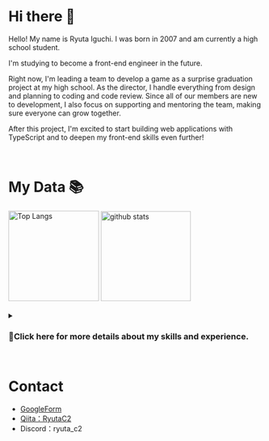 # Hi there 👋
Hello! My name is Ryuta Iguchi. I was born in 2007 and am currently a high school student.

I'm studying to become a front-end engineer in the future.

Right now, I'm leading a team to develop a game as a surprise graduation project at my high school. As the director, I handle everything from design and planning to coding and code review. Since all of our members are new to development, I also focus on supporting and mentoring the team, making sure everyone can grow together.

After this project, I'm excited to start building web applications with TypeScript and to deepen my front-end skills even further!

<br>

# My Data 📚

<div align="left">
  <img alt="Top Langs" height="179px" src="https://github-readme-stats-clone-wqfq.vercel.app/api?username=ryuta-iguchi&layout=compact&exclude_repo=github-readme-stats-clone" />
  <img alt="github stats" height="178px" src="https://github-readme-stats-clone-wqfq.vercel.app/api/top-langs/?username=ryuta-iguchi&layout=compact&exclude_repo=github-readme-stats-clone" />
</div>

<br>

<details>
<summary><h3>🔎Click here for more details about my skills and experience.</h2></summary>

### Programming Languages

<table>
	<tr>
		<th colspan="2">Skills</th>
    <th>Description</th>
    <th>Skill Levels</th>
    <th>Experience</th>
	</tr>
	<tr>
		<td width="60"><img src="https://skillicons.dev/icons?i=html"></td>
		<td width="150">HTML</td>
    <td width="300">Markup for structuring web pages.</td>
    <td>★★☆☆☆</td>
    <td width="400">Studied in junior high self-study and high school classes; learned only the basics.</td>
	</tr>
	<tr>
		<td><img src="https://skillicons.dev/icons?i=css"></td>
		<td>CSS</td>
    <td>Stylesheet language for web design.</td>
    <td>★☆☆☆☆</td>
    <td>Learned basic styling alongside HTML, mainly at a surface level.</td>
	</tr>
  <tr>
		<td><img src="https://skillicons.dev/icons?i=lua"></td>
		<td>Lua</td>
    <td>Lightweight scripting for embedded use.</td>
    <td>★☆☆☆☆</td>
    <td>Used for in-game programming in Stormworks.</td>
	</tr>
  <tr>
		<td><img src="https://github.com/user-attachments/assets/4fd6b754-08b6-4207-9c56-b7379d942a79"></td>
		<td>GDScript</td>
    <td>Godot’s dedicated scripting language.</td>
    <td>★★★☆☆</td>
    <td>Used for game development in high school; my first full-fledged programming language.</td>
	</tr>
  <tr>
		<td><img src="https://skillicons.dev/icons?i=py"></td>
		<td>Python</td>
    <td>Versatile language for many applications.</td>
    <td>★☆☆☆☆</td>
    <td>Briefly explored due to its similarity to GDScript, but never studied in depth.</td>
	</tr>
</table>

<br>

### Frameworks / Libraries / Engines / Dev Tools / DB

<table>
	<tr>
		<th colspan="2">Skills</th>
    <th>Description</th>
    <th>Skill Levels</th>
    <th>Experience</th>
	</tr>
	<tr>
		<td width="60"><img src="https://github.com/user-attachments/assets/0ed2bae2-19c2-44b7-b606-f2ec908ebee5"></td>
		<td width="150">Godot</td>
    <td width="300">Game Engine</td>
    <td>★★★☆☆</td>
    <td width="400">Used in a high school team for game development; handled 2D well and tried some basic 3D.</td>
	</tr>
	<tr>
		<td><img src="https://skillicons.dev/icons?i=git"></td>
		<td>Git</td>
    <td>Version Control Tool</td>
    <td>★★★☆☆</td>
    <td>Set up and managed environments with full GitHub integration, from initial setup to operations.</td>
	</tr>
  <tr>
		<td><img src="https://skillicons.dev/icons?i=github"></td>
		<td>GitHub</td>
    <td>Code Hosting Platform</td>
    <td>★★★☆☆</td>
    <td>Contributed to team projects using all basic GitHub features, including issues, pull requests, and Actions.</td>
	</tr>
  <tr>
		<td><img src="https://skillicons.dev/icons?i=aws"></td>
		<td>AWS</td>
    <td>Cloud Platform</td>
    <td>★☆☆☆☆</td>
    <td>Implemented a basic leaderboard for a game; experience limited to simple use cases.</td>
	</tr>
</table>

<br>

### Editors / Creation Tools

<table>
	<tr>
		<th colspan="2">Skills</th>
    <th>Description</th>
    <th>Skill Levels</th>
    <th>Experience</th>
	</tr>
	<tr>
		<td width="60"><img src="https://github.com/user-attachments/assets/ce57df73-68f5-475b-a480-06e78589b591"></td>
		<td width="150">GIMP</td>
    <td width="300">Image Editing Tool</td>
    <td>★★★☆☆</td>
    <td width="400">Used for all image editing tasks.</td>
	</tr>
	<tr>
		<td><img src="https://github.com/user-attachments/assets/7e2683e0-9a18-4a1e-a9ad-f1279ce1003c"></td>
		<td>Clip Studio Paint</td>
    <td>Digital Illustration Tool</td>
    <td>★★★★☆</td>
    <td>Main tool for illustration; used for rough designs in development.</td>
	</tr>
  <tr>
		<td><img src="https://github.com/user-attachments/assets/c498e855-1b91-4e90-95a9-d8aa96168e6c"></td>
		<td>Aseprite</td>
    <td>Pixel Art & Animation Tool</td>
    <td>★★★★☆</td>
    <td>Created 2D game assets.</td>
	</tr>
  <tr>
		<td><img src="https://github.com/user-attachments/assets/2f0370b5-df7e-49bb-99f8-f5df1213bea4"></td>
		<td>DaVinci Resolve</td>
    <td>Video Editing & Color Grading Tool</td>
    <td>★★☆☆☆</td>
    <td>Made a surprise video in junior high school; now used for light video editing.</td>
	</tr>
  <tr>
		<td><img src="https://skillicons.dev/icons?i=blender"></td>
		<td>Blender</td>
    <td>3D Modeling & Animation Tool</td>
    <td>★☆☆☆☆</td>
    <td>Still learning; completed a few tutorial-level projects.</td>
	</tr>
</table>
</details>

<br>

# Contact
- [GoogleForm](https://forms.gle/6rVsn7gVPNLz9UWC6)
- [Qiita：RyutaC2](https://qiita.com/RyutaC2)
- Discord：ryuta_c2
